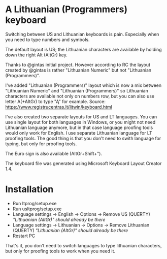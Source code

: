 # A Lithuanian (Programmers) keyboard

Switching between US and Lithuanian keyboards is pain. Especially when you need to type numbers and symbols.

The default layout is US; the Lithuanian characters are available by holding down the right Alt (AltGr) key.

Thanks to @gintas initial project. However according to RC the layout created by @gintas is rather "Lithuanian Numeric" but not "Lithuanian (Programmers)".

I've added "Lithuanian (Programmers)" layout which is now a mix between "Lithuanian Numeric" and "Lithuanian (Programmers)" so Lithuanian characters are available not only on numbers row, but you can also use letter A(+AltGr) to type "Ą" for example.
Source: https://www.registrucentras.lt/litwin/keyboard.html

I've also created two separate layouts for US and LT languages. You can use single layout for both languages in Windows, or you might not need Lithuanian language anymore, but in that case language proofing tools would only work for English. I use separate Lithuanian language for LT proofing tools. The good thing is that you don't need to swith language for typing, but only for proofing tools.


The Euro sign is also available (AltGr+Shift+").

The keyboard file was generated using Microsoft Keyboard Layout Creator 1.4.

Installation
============
* Run ltprog/setup.exe
* Run usltprog/setup.exe
* Language settings -> English -> Options -> Remove US (QUERTY) *"Lithuanian (AltGr)" should already be there*
* Language settings -> Lithuanian -> Options -> Remove Lithuanian (QUERTY) *"Lithuanian (AltGr)" should already be there*
* Restart PC

That's it, you don't need to switch languages to type lithuanian characters, but only for proofing tools to work when you need it.
